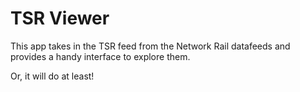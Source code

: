 # TSR Viewer

This app takes in the TSR feed from the Network Rail datafeeds and provides a handy interface to explore them.

Or, it will do at least!

